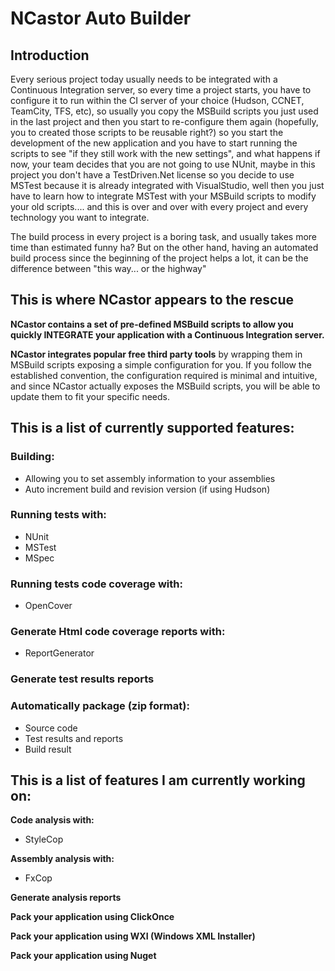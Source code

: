 # NCastor Auto Builder #

## Introduction ##

Every serious project today usually needs to be integrated with a Continuous Integration server, so every time a project starts, you have to configure it to run within the CI server of your choice (Hudson, CCNET, TeamCity, TFS, etc), so usually you copy the MSBuild scripts you just used in the last project and then you start to re-configure them again (hopefully, you to created those scripts to be reusable right?) so you start the development of the new application and you have to start running the scripts to see "if they still work with the new settings", and what happens if now, your team decides that you are not going to use NUnit, maybe in this project you don't have a TestDriven.Net license so you decide to use MSTest because it is already integrated with VisualStudio, well then you just have to learn how to integrate MSTest with your MSBuild scripts to modify your old scripts.... and this is over and over with every project and every technology you want to integrate.

The build process in every project is a boring task, and usually takes more time than estimated funny ha? But on the other hand, having an automated build process since the beginning of the project helps a lot, it can be the difference between "this way... or the highway"

## This is where NCastor appears to the rescue ##

**NCastor contains a set of pre-defined MSBuild scripts to allow you quickly INTEGRATE your application with a Continuous Integration server.**

**NCastor integrates popular free third party tools** by wrapping them in MSBuild scripts exposing a simple configuration for you. If you follow the established convention, the configuration required is minimal and intuitive, and since NCastor actually exposes the MSBuild scripts, you will be able to update them to fit your specific needs. 

## This is a list of currently supported features: ##

### Building: ###

- Allowing you to set assembly information to your assemblies
- Auto increment build and revision version (if using Hudson)

### Running tests with: ###

- NUnit
- MSTest
- MSpec

### Running tests code coverage with: ###

- OpenCover

### Generate Html code coverage reports with: ###

- ReportGenerator

### Generate test results reports ###

### Automatically package (zip format): ###

- Source code
- Test results and reports
- Build result

 

## This is a list of features I am currently working on: ##

**Code analysis with:**

- StyleCop

**Assembly analysis with:**

- FxCop

**Generate analysis reports**

**Pack your application using ClickOnce**

**Pack your application using WXI (Windows XML Installer)**

**Pack your application using Nuget**
      
